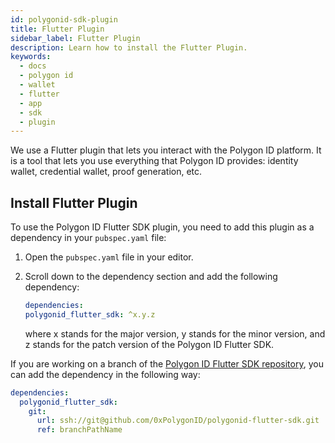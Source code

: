 ```yaml
---
id: polygonid-sdk-plugin
title: Flutter Plugin
sidebar_label: Flutter Plugin
description: Learn how to install the Flutter Plugin.
keywords:
  - docs
  - polygon id
  - wallet
  - flutter
  - app
  - sdk
  - plugin
---
```


We use a Flutter plugin that lets you interact with the Polygon ID platform. It is a tool that lets you use everything that Polygon ID provides: identity wallet, credential wallet, proof generation, etc.

## Install Flutter Plugin

To use the Polygon ID Flutter SDK plugin, you need to add this plugin as a dependency in your `pubspec.yaml` file:

1. Open the `pubspec.yaml` file in your editor.
2. Scroll down to the dependency section and add the following dependency:

   ```yaml
   dependencies:
   polygonid_flutter_sdk: ^x.y.z
   ```

   where x stands for the major version, y stands for the minor version, and z stands for the patch version of the Polygon ID Flutter SDK.

If you are working on a branch of the [Polygon ID Flutter SDK repository](https://github.com/0xPolygonID/polygonid-flutter-sdk.git), you can add the dependency in the following way:

```yaml
dependencies:
  polygonid_flutter_sdk:
    git:
      url: ssh://git@github.com/0xPolygonID/polygonid-flutter-sdk.git
      ref: branchPathName
```
